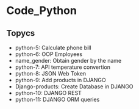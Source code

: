 # Code_Python

## Topycs


- python-5: Calculate phone bill
- python-6: OOP Employees
- name_gender: Obtain gender by the name
- python-7: API temperature convertion
- python-8: JSON Web Token
- python-9: Add products in DJANGO
- Django-products: Create Database in DJANGO
- python-10: DJANGO REST
- python-11: DJANGO ORM queries
